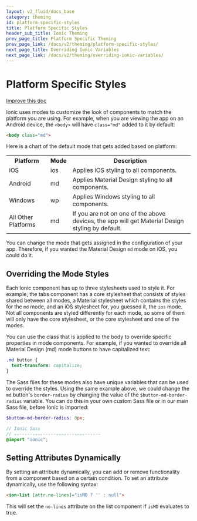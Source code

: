 ```yaml
---
layout: v2_fluid/docs_base
category: theming
id: platform-specific-styles
title: Platform Specific Styles
header_sub_title: Ionic Theming
prev_page_title: Platform Specific Theming
prev_page_link: /docs/v2/theming/platform-specific-styles/
next_page_title: Overriding Ionic Variables
next_page_link: /docs/v2/theming/overriding-ionic-variables/
---
```


<h1 class="title">Platform Specific Styles</h1>
<a class="improve-v2-docs" href='https://github.com/driftyco/ionic-site/edit/master/docs/v2/theming/platform-specific-styles/index.md'>
  Improve this doc
</a>


Ionic uses modes to customize the look of components to match the platform you are using. For example, when you are viewing the app on an Android device, the `<body>` will have `class="md"` added to it by default:

```html
<body class="md">
```

Here is a chart of the default mode that gets added based on platform:

<table class="table">
  <tr>
    <th>Platform</th>
    <th>Mode</th>
    <th>Description</th>
  </tr>
  <tr>
    <td>iOS</td>
    <td>ios</td>
    <td>Applies iOS styling to all components.</td>
  </tr>
  <tr>
    <td>Android</td>
    <td>md</td>
    <td>Applies Material Design styling to all components.</td>
  </tr>
  <tr>
    <td>Windows</td>
    <td>wp</td>
    <td>Applies Windows styling to all components.</td>
  </tr>
  <tr>
    <td>All Other Platforms</td>
    <td>md</td>
    <td>If you are not on one of the above devices, the app will get Material Design styling by default.</td>
  </tr>
</table>

You can change the mode that gets assigned in the configuration of your app. Therefore, if you wanted the Material Design `md` mode on iOS, you could do it.

## Overriding the Mode Styles

Each Ionic component has up to three stylesheets used to style it. For example, the tabs component has a core stylesheet that consists of styles shared between all modes, a Material stylesheet which contains the styles for the `md` mode, and an iOS stylesheet for, you guessed it, the `ios` mode. Not all components are styled differently for each mode, so some of them will only have the core stylesheet, or the core stylesheet and one of the modes.

You can use the class that is applied to the body to override specific properties in mode components. For example, if you wanted to override all Material Design (md) mode buttons to have capitalized text:

```scss
.md button {
  text-transform: capitalize;
}
```

The Sass files for these modes also have unique variables that can be used to override the styles. Using the same example above, we could change the `md` button's `border-radius` by changing the value of the `$button-md-border-radius` variable. You can do this in your own custom Sass file or in our main Sass file, before Ionic is imported:

```scss
$button-md-border-radius: 8px;

// Ionic Sass
// ---------------------------------
@import "ionic";
```

## Setting Attributes Dynamically

By setting an attribute dynamically, you can add or remove functionality from a component based on a certain condition. To set an attribute dynamically, use the following syntax:

```html
<ion-list [attr.no-lines]="isMD ? '' : null">
```

This will set the `no-lines` attribute on the list component if `isMD` evaluates to true.
